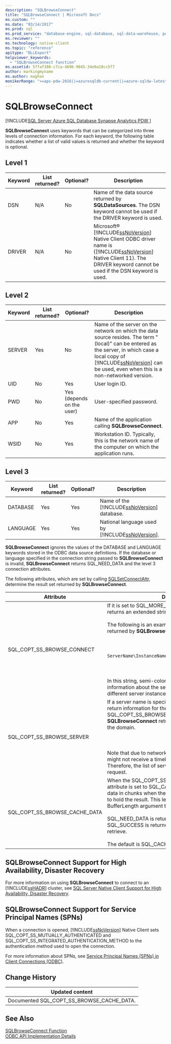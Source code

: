 ```yaml
---
description: "SQLBrowseConnect"
title: "SQLBrowseConnect | Microsoft Docs"
ms.custom: ""
ms.date: "03/14/2017"
ms.prod: sql
ms.prod_service: "database-engine, sql-database, sql-data-warehouse, pdw"
ms.reviewer: ""
ms.technology: native-client
ms.topic: "reference"
apitype: "DLLExport"
helpviewer_keywords: 
  - "SQLBrowseConnect function"
ms.assetid: 57faf388-c7ca-4696-9845-34e0a10cc5f7
author: markingmyname
ms.author: maghan
monikerRange: ">=aps-pdw-2016||=azuresqldb-current||=azure-sqldw-latest||>=sql-server-2016||>=sql-server-linux-2017||=azuresqldb-mi-current"
---
```

# SQLBrowseConnect
[!INCLUDE[SQL Server Azure SQL Database Synapse Analytics PDW ](../../includes/applies-to-version/sql-asdb-asdbmi-asa-pdw.md)]

  **SQLBrowseConnect** uses keywords that can be categorized into three levels of connection information. For each keyword, the following table indicates whether a list of valid values is returned and whether the keyword is optional.  
  
## Level 1  
  
|Keyword|List returned?|Optional?|Description|  
|-------------|--------------------|---------------|-----------------|  
|DSN|N/A|No|Name of the data source returned by **SQLDataSources**. The DSN keyword cannot be used if the DRIVER keyword is used.|  
|DRIVER|N/A|No|Microsoft® [!INCLUDE[ssNoVersion](../../includes/ssnoversion-md.md)] Native Client ODBC driver name is {[!INCLUDE[ssNoVersion](../../includes/ssnoversion-md.md)] Native Client 11}. The DRIVER keyword cannot be used if the DSN keyword is used.|  
  
## Level 2  
  
|Keyword|List returned?|Optional?|Description|  
|-------------|--------------------|---------------|-----------------|  
|SERVER|Yes|No|Name of the server on the network on which the data source resides. The term "(local)" can be entered as the server, in which case a local copy of [!INCLUDE[ssNoVersion](../../includes/ssnoversion-md.md)] can be used, even when this is a non-networked version.|  
|UID|No|Yes|User login ID.|  
|PWD|No|Yes (depends on the user)|User-specified password.|  
|APP|No|Yes|Name of the application calling **SQLBrowseConnect**.|  
|WSID|No|Yes|Workstation ID. Typically, this is the network name of the computer on which the application runs.|  
  
## Level 3  
  
|Keyword|List returned?|Optional?|Description|  
|-------------|--------------------|---------------|-----------------|  
|DATABASE|Yes|Yes|Name of the [!INCLUDE[ssNoVersion](../../includes/ssnoversion-md.md)] database.|  
|LANGUAGE|Yes|Yes|National language used by [!INCLUDE[ssNoVersion](../../includes/ssnoversion-md.md)].|  
  
 **SQLBrowseConnect** ignores the values of the DATABASE and LANGUAGE keywords stored in the ODBC data source definitions. If the database or language specified in the connection string passed to **SQLBrowseConnect** is invalid, **SQLBrowseConnect** returns SQL_NEED_DATA and the level 3 connection attributes.  
  
 The following attributes, which are set by calling [SQLSetConnectAttr](../../relational-databases/native-client-odbc-api/sqlsetconnectattr.md), determine the result set returned by **SQLBrowseConnect**.  
  
|Attribute|Description|  
|---------------|-----------------|  
|SQL_COPT_SS_BROWSE_CONNECT|If it is set to SQL_MORE_INFO_YES, **SQLBrowseConnect** returns an extended string of server properties.<br /><br /> The following is an example of an extended string returned by **SQLBrowseConnect**:<br /><br /> <br /><br /> `ServerName\InstanceName;Clustered:No;Version:8.00.131`<br /><br /> <br /><br /> In this string, semi-colons separate various pieces of information about the server. Use commas to separate different server instances.|  
|SQL_COPT_SS_BROWSE_SERVER|If a server name is specified, **SQLBrowseConnect** will return information for the server specified. If SQL_COPT_SS_BROWSE_SERVER is set to NULL, **SQLBrowseConnect** returns information for all servers in the domain.<br /><br /> <br /><br /> Note that due to network issues, **SQLBrowseConnect** might not receive a timely response from all servers. Therefore, the list of servers returned can vary for each request.|  
|SQL_COPT_SS_BROWSE_CACHE_DATA|When the SQL_COPT_SS_BROWSE_CACHE_DATA attribute is set to SQL_CACHE_DATA_YES, you can fetch data in chunks when the buffer length is not large enough to hold the result. This length is specified in the BufferLength argument to SQLBrowseConnect.<br /><br /> SQL_NEED_DATA is returned when more data is available. SQL_SUCCESS is returned when there is no more data to retrieve.<br /><br /> The default is SQL_CACHE_DATA_NO.|  
  
## SQLBrowseConnect Support for High Availability, Disaster Recovery  
 For more information on using **SQLBrowseConnect** to connect to an [!INCLUDE[ssHADR](../../includes/sshadr-md.md)] cluster, see [SQL Server Native Client Support for High Availability, Disaster Recovery](../../relational-databases/native-client/features/sql-server-native-client-support-for-high-availability-disaster-recovery.md).  
  
## SQLBrowseConnect Support for Service Principal Names (SPNs)  
 When a connection is opened, [!INCLUDE[ssNoVersion](../../includes/ssnoversion-md.md)] Native Client sets SQL_COPT_SS_MUTUALLY_AUTHENTICATED and SQL_COPT_SS_INTEGRATED_AUTHENTICATION_METHOD to the authentication method used to open the connection.  
  
 For more information about SPNs, see [Service Principal Names &#40;SPNs&#41; in Client Connections &#40;ODBC&#41;](../../relational-databases/native-client/odbc/service-principal-names-spns-in-client-connections-odbc.md).  
  
## Change History  
  
|Updated content|  
|---------------------|  
|Documented SQL_COPT_SS_BROWSE_CACHE_DATA.|  
  
## See Also  
 [SQLBrowseConnect Function](../../odbc/reference/syntax/sqlbrowseconnect-function.md)   
 [ODBC API Implementation Details](../../relational-databases/native-client-odbc-api/odbc-api-implementation-details.md)  
  
